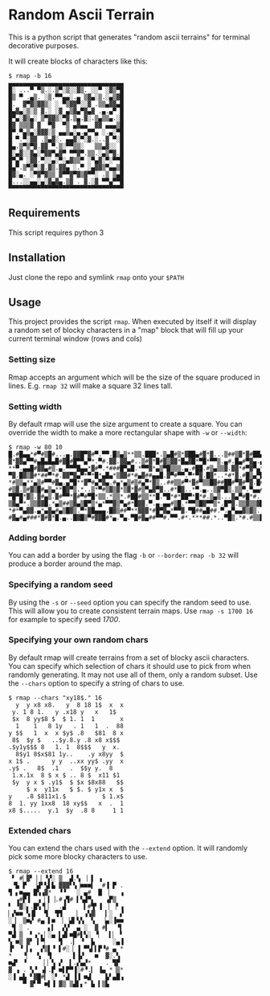 # Random Ascii Terrain

This is a python script that generates "random ascii terrains" for terminal
decorative purposes.

It will create blocks of characters like this:

```
$ rmap -b 16
▄▄▄▄▄▄▄▄▄▄▄▄▄▄▄▄▄▄▄▄▄▄▄▄▄▄▄▄▄▄▄▄
█░ ...▀ ▀▒.░.▒▀░▒░░▓▒. ░░▀ ░▓▒▀█
█▒ ▀ .▄▒. ░▒.▀▀▄▄░.▄ ▒▓▄░▒.░▄▒▓█
█.  ▓▀▓▒▓▓▒░ ░ ▀▒▓▓▀░░▓ .▒▒▄▓▓▄█
█▄▓▄░▒░▒ ▓.░ ░▓ ▄▒▓▄▀▓▄▓ .▄.▄▀ █
█▀▄░▓▒▄░ ▒▀▓▓▒░▀▓.▒▄.▓░.▒▄▒▒▄.░█
█▓ ▒▒▒▓ ▓  ▀▓  ▀▒ ▄▓▄▄  ▓▓ ▄▄▄▒█
█▀.▀▄▒▄░▓▓▓░▒ ▄▄▒▄░▄.▄▀▀▄ ░.▄░▀█
█ ▀.▀░▓▓ .▒▄▓░. ▄▄▓░▀░▓.░..▓ ▀░█
█▄.▒▀▒▀▓.▓▓ ▀.▒░▀▀▒▒░   ▒▒▄▓░░ █
█░▄▓░░▓▄░▀▓▓▀▄▓▀ ▀▀▓▀.▒▒.░▄▒▀▓.█
█▀▄▀ ░▓▓.▀░░▄░▀░▄▓▒▒▀ ░▀▄▓░▀░▀▀█
█▄▀.▒▀▒▀░▓.▓▒.▓▓▄ ░.▀ ░▄▓▓▒▀▄▄▒█
█▓░▄. ░▀▓▀▓▒▒ ▓▀▀▓▀▓▒▓▀▀░ .▒ ▒▄█
█...░░▄▄░▄░▓▄▓▄.▒▓ . ▓.░▓ ▀▀▄▀▀█
▀▀▀▀▀▀▀▀▀▀▀▀▀▀▀▀▀▀▀▀▀▀▀▀▀▀▀▀▀▀▀▀
```

## Requirements

This script requires python 3

## Installation

Just clone the repo and symlink `rmap` onto your `$PATH`

## Usage

This project provides the script `rmap`. When executed by itself it will
display a random set of blocky characters in a "map" block that will fill up
your current terminal window (rows and cols)

### Setting size

Rmap accepts an argument which will be the size of the square produced in
lines. E.g. `rmap 32` will make a square 32 lines tall.

### Setting width

By default rmap will use the size argument to create a square. You can override
the width to make a more rectangular shape with `-w` or `--width`:

```
$ rmap -w 80 10
█.#█▄▄*#▀#▒█#...▄.▓▓█▀▓#▀.▀▀.█▒▄▒**▒▒.███*.▒▄█#▒*▓██▄#▓*▓...▒##▒▓*▓#██▄█..#▄*▀▓▓
▓*▓▓▄▀▀#▄█▄█▄█#▓█#█▀▀▄▀*.▀#.▓▓.▓▓▄#..▒#▓*█#▓▒▓▓*█▄▓█*▀█*▀▀▒.▄#.█▄#▀▓▄.▄▄*▀**▓.#▀
**▀.▄▄█#▓▓▄#▒.▄.▀▀▀█▄▄*▓#▀.*###█▀▄█.*▀▀▓*▄▒▀█▒▒▒.▄.#██.#▒▄▒▒▓.▓▓*#▀▓▀▄*▓▀.#█▄▒*▀
▀▓.█▓▒▓#*##▀*#.▓▓▀▓▄▀*▀*█*▄█▄*▒▓▓#*#▄▓##▄▄█.▓▀#▀▀.▀*▀▓.█▓*..*#*▓.#█▒▄▀█#▄*▒▒.▓..
*#▒▒▄**▄▒#▀▀#▓▄.▄▀█**▓▀#▄▀▓▄.#▄*▄▒#▒#▄▀*▓▒..##▒▒#▀*▓#▀▒▒█▓##██#▀▓#▀▓.█#█▄...▄▓▓█
#▒▓.▒#▓▒█#▄▒▄**█▓▀▒.*..▒*▀#▒▓▒▓*▒▓*▓#▒▀▄▓▀▓..#*█▓..*▀.▄..▒▓▀█▒.▒▒▀.▀▄▄#▄#▒*#*▀▒▄
▀█▀█*▓▒.▓#▄▒.▓#▀▀*▓#▀#▀█*▒▒.*▒▒*.#██#▒▒**█.▀█*#*██▀*█*#.▒▄▒...▓▄▀#█*#..█▀*▄#*.▓▄
▒▓▄▀*.▒▒▓▓█.*▄▒##▒▓▄▒█▀▒*▄*▀▀▓▒▀▄#*█▓▓.▀.▄.▄▄#▒█.*▀▀▒█▓▀▀▒*.█▀▓.▒▒▓▒▒▓██*▒*.▀▒█▄
*#*▀▄▓▓.▄*▄▓▄#▄▒█▓▒.▀*▓█▄▄▄.█▓▒##▀**▓▓▓*#█▀▓▄*▀▀▓.▀█##▄█##.▀.▄▀▄▄▓▒▓▒..█▄*█**▓▒▄
#▓▄#▄###*▓#▓*█.▄..█▓█▒▀#▓▓█#*▄.▀▄.▀█#▓▄##▀▀#.▀▀.#*.***##.*..▀█▒.*#.#▒▒██#▄▓█▒#▄▓
```

### Adding border

You can add a border by using the flag `-b` or `--border`: `rmap -b 32` will
produce a border around the map.

### Specifying a random seed

By using the `-s` or `--seed` option you can specify the random seed to use.
This will allow you to create consistent terrain maps. Use `rmap -s 1700 16`
for example to specify seed *1700*.

### Specifying your own random chars

By default rmap will create terrains from a set of blocky ascii characters. You
can specify which selection of chars it should use to pick from when randomly
generating. It may not use all of them, only a random subset. Use the `--chars`
option to specify a string of chars to use.

```
$ rmap --chars "xy18$." 16
  y  y x8 x8.   y  8 18 1$  x  x
 y. 1 8 1.   y .x18 y   x   1$
 $x  8 yy$8 $  $ 1. 1  1       x
  1    1   8 1y   . 1   1  .  88
y $$   1  x  x $y$ .8   $81  8 x
 8$  $y $   ..$y.8.y .8 x8 x$$$
.$y1y$$$ 8   1. 1  8$$$   y  x.
  8$y1 8$x$81 1y..    .y x8yy  $
x 1$ .      y y  ..xx yy$ .yy  x
.y$ .   8$  .1   .  $$y y.  8
 1.x.1x  8 $ x $ .. 8 $  x11 $1
 $y  y x $ .y1$  $ $x $8x88   $$
     $ x  y11x   $ $. $ y1x x  $
y    .8 $811x1.$          $ 1.x$
8  1. yy 1xx8  18 xy$$   x  .  1
x8 $.....  y.1  $y  .8 8     1 1
```

### Extended chars

You can extend the chars used with the `--extend` option. It will randomly pick
some more blocky characters to use.

```
$ rmap --extend 16
 ▘ #▏▓▘▕ ▏▝▞░ ▒  ▟.▚ ▕ ▌ ▗
 ▝▙ ▛  ▕▟▘▚▌▙ ▓▓▓▘▚▕■■■▍  #▐ ▛ .
▜ ▖■▄▄ █▚▗▓*  ▝▝   ░ ▄#  █ ▕   ▗
  ▗#▛▐  ▗ ▏▍▕.#▗▜# ▍▚▟▀▖   ▗▛▒
▘ ▝▓░▖.█▚▝▎▏  .▟     ▍#▜▘▐ ▕ ▕▘▗
▏▞■■ ▚▐▌  ▜  ▜▜    ▏ ▗▚▓▏  ▎░  ▞
░▕▏ ▒■▞ #▄ ▌■  ▏▕▟▍▚▚  ▚  ▕▄░▐■■
 ▜ ░ .     ▖▍  ▞▞  ▄ ░  ▓ #▍  ▝▍
▀▟▏▒  ▘▗*▖▏░▄ ▍▟▍■█#▌▚░ ▝▏  ▍▏ ▘
▚ ■▒ ▓▘ ▍▀▏   ▜  .▎ ▝  ▙     ░▄▐
▐▘ ▝ ▍▖  ▞▒▌▝ ▌#░▕ ▐ ▀▚▍▍▛▝# ▄ *
*   ▝▏  ▚  ▜      ▌▐▞   ■  ▓░.▚
■▟▘ ▝    ▕▕ ▚ ▞  ▍.▞▄▞*    . ▜▛
▓ ▗ . ▚▝ ▗▍.▛ ■▌▛▀▐░#▝.▎ ▐▄ *▕▒*
░▐ ▄▙ ▘▓█#▎ ░▘ *▟ ▐▐ ■▟    ▙▘▄█▗
    ▀ ▓▘▀ ■▌▐ ▓▒ ▒▟▌▖* ▙ ▍▒▙
```

